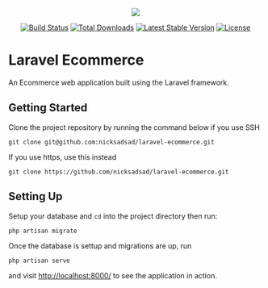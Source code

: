 <p align="center"><img src="https://laravel.com/assets/img/components/logo-laravel.svg"></p>

<p align="center">
<a href="https://travis-ci.org/laravel/framework"><img src="https://travis-ci.org/laravel/framework.svg" alt="Build Status"></a>
<a href="https://packagist.org/packages/laravel/framework"><img src="https://poser.pugx.org/laravel/framework/d/total.svg" alt="Total Downloads"></a>
<a href="https://packagist.org/packages/laravel/framework"><img src="https://poser.pugx.org/laravel/framework/v/stable.svg" alt="Latest Stable Version"></a>
<a href="https://packagist.org/packages/laravel/framework"><img src="https://poser.pugx.org/laravel/framework/license.svg" alt="License"></a>
</p>

# Laravel Ecommerce

An Ecommerce web application built using the Laravel framework.

## Getting Started

Clone the project repository by running the command below if you use SSH

```git clone git@github.com:nicksadsad/laravel-ecommerce.git```

If you use https, use this instead

```git clone https://github.com/nicksadsad/laravel-ecommerce.git```

## Setting Up
Setup your database and `cd` into the project directory then run:

```php artisan migrate```

Once the database is settup and migrations are up, run

```php artisan serve```

and visit [http://localhost:8000/](http://localhost:8000/) to see the application in action.

